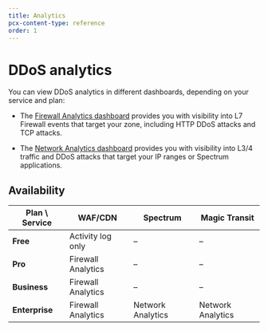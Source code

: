```yaml
---
title: Analytics
pcx-content-type: reference
order: 1
---
```


# DDoS analytics

You can view DDoS analytics in different dashboards, depending on your service and plan:

- The [Firewall Analytics dashboard](https://developers.cloudflare.com/waf/analytics) provides you with visibility into L7 Firewall events that target your zone, including HTTP DDoS attacks and TCP attacks.

- The [Network Analytics dashboard](https://support.cloudflare.com/hc/articles/360038696631) provides you with visibility into L3/4 traffic and DDoS attacks that target your IP ranges or Spectrum applications.

## Availability

| Plan \ Service | WAF/CDN            | Spectrum          | Magic Transit     |
| -------------- | ------------------ | ----------------- | ----------------- |
| **Free**       | Activity log only  | –                 | –                 |
| **Pro**        | Firewall Analytics | –                 | –                 |
| **Business**   | Firewall Analytics | –                 | –                 |
| **Enterprise** | Firewall Analytics | Network Analytics | Network Analytics |
